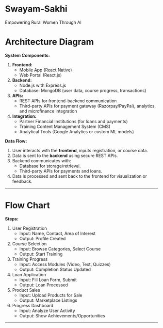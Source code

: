 # Swayam-Sakhi
 Empowering Rural Women Through AI

# Architecture Diagram

**System Components:**
1. **Frontend:**
   - Mobile App (React Native)
   - Web Portal (React.js)
2. **Backend:**
   - Node.js with Express.js
   - Database: MongoDB (user data, course progress, transactions)
3. **APIs:**
   - REST APIs for frontend-backend communication
   - Third-party APIs for payment gateway (Razorpay/PayPal), analytics, and microfinance integration
4. **Integration:**
   - Partner Financial Institutions (for loans and payments)
   - Training Content Management System (CMS)
   - Analytical Tools (Google Analytics or custom ML models)

**Data Flow:**
1. User interacts with the **frontend**, inputs registration, or course data.
2. Data is sent to the **backend** using secure REST APIs.
3. Backend communicates with:
   - Database for storage/retrieval.
   - Third-party APIs for payments and loans.
4. Data is processed and sent back to the frontend for visualization or feedback.

---

# Flow Chart

**Steps:**
1. User Registration
   - Input: Name, Contact, Area of Interest
   - Output: Profile Created
2. Course Selection
   - Input: Browse Categories, Select Course
   - Output: Start Training
3. Training Progress
   - Input: Access Modules (Video, Text, Quizzes)
   - Output: Completion Status Updated
4. Loan Application
   - Input: Fill Loan Form, Submit
   - Output: Loan Processed
5. Product Sales
   - Input: Upload Products for Sale
   - Output: Marketplace Listings
6. Progress Dashboard
   - Input: Analyze User Activity
   - Output: Show Achievements/Opportunities

---
